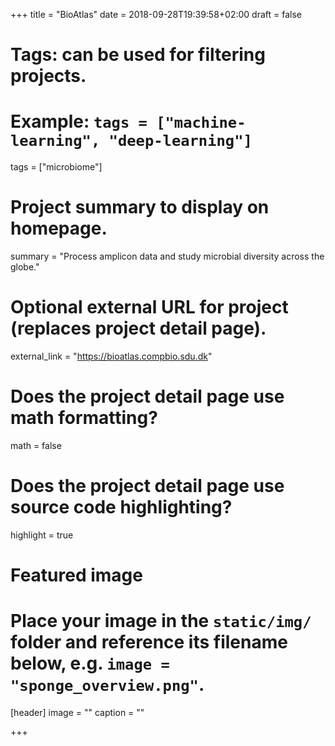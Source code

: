 +++
title = "BioAtlas"
date = 2018-09-28T19:39:58+02:00
draft = false

# Tags: can be used for filtering projects.
# Example: `tags = ["machine-learning", "deep-learning"]`
tags = ["microbiome"]

# Project summary to display on homepage.
summary = "Process amplicon data and study microbial diversity across the globe."

# Optional external URL for project (replaces project detail page).
external_link = "https://bioatlas.compbio.sdu.dk"

# Does the project detail page use math formatting?
math = false

# Does the project detail page use source code highlighting?
highlight = true

# Featured image
# Place your image in the `static/img/` folder and reference its filename below, e.g. `image = "sponge_overview.png"`.
[header]
image = ""
caption = ""

+++
